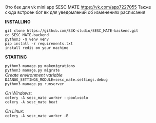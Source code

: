 Это бек для vk mini app SESC MATE https://vk.com/app7227055
Также сюда встроен бот вк для уведомлений об изменениях расписания


**INSTALLING**

`git clone https://github.com/S3K-studio/SESC_MATE-backend.git`  
`cd SESC_MATE-backend`  
`python3 -m venv venv`  
`pip install -r requirements.txt`  
`install redis on your machine`

**STARTING**

`python3 manage.py makemigrations`  
`python3 manage.py migrate`  
*Create environment variable*   
`DJANGO_SETTINGS_MODULE=sesc_mate.settings.debug`  
`python3 manage.py runserver`

*On Windows:*   
`celery -A sesc_mate worker --pool=solo`    
`celery -A sesc_mate beat`  

*On Linux:*   
`celery -A sesc_mate worker -B`
